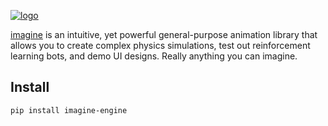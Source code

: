 [![logo](https://imaginedocs.theneuron.repl.co/github-logo.png)](https://imagine-engine.netlify.app/)

[imagine](https://imagine.netlify.app) is an intuitive, yet powerful general-purpose animation library that allows you to create complex physics simulations, test out reinforcement learning bots, and demo UI designs. Really anything you can imagine.

## Install
```sh
pip install imagine-engine
```
